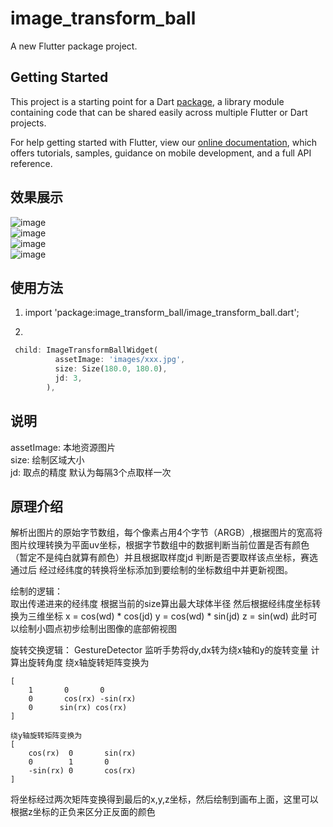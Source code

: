 # image_transform_ball

A new Flutter package project.

## Getting Started

This project is a starting point for a Dart
[package](https://flutter.dev/developing-packages/),
a library module containing code that can be shared easily across
multiple Flutter or Dart projects.

For help getting started with Flutter, view our 
[online documentation](https://flutter.dev/docs), which offers tutorials, 
samples, guidance on mobile development, and a full API reference.

## 效果展示
![image](./example/screencap/Screenshot_2022-06-30-16-13-24-081_com.example.example.jpg!/scale/50)  
![image](./example/screencap/Screenshot_2022-06-30-16-14-20-769_com.example.example.jpg!/scale/50)    
![image](./example/screencap/Screenrecorder-2022-06-30-16-15-20-954.mp4!/scale/50)    
![image](./example/screencap/Screenrecorder-2022-06-30-16-15-56-870.mp4!/scale/50)    

## 使用方法  

1. import 'package:image_transform_ball/image_transform_ball.dart';

2. 
```dart
 child: ImageTransformBallWidget(
          assetImage: 'images/xxx.jpg',
          size: Size(180.0, 180.0),
          jd: 3,
        ),
```

## 说明  
assetImage: 本地资源图片  
size: 绘制区域大小  
jd: 取点的精度 默认为每隔3个点取样一次  

## 原理介绍  
解析出图片的原始字节数组，每个像素占用4个字节（ARGB）,根据图片的宽高将图片纹理转换为平面uv坐标，根据字节数组中的数据判断当前位置是否有颜色（暂定不是纯白就算有颜色）并且根据取样度jd 判断是否要取样该点坐标，赛选通过后 经过经纬度的转换将坐标添加到要绘制的坐标数组中并更新视图。

绘制的逻辑：  
取出传递进来的经纬度 根据当前的size算出最大球体半径 然后根据经纬度坐标转换为三维坐标
x = cos(wd) * cos(jd)
y = cos(wd) * sin(jd)
z = sin(wd)
此时可以绘制小圆点初步绘制出图像的底部俯视图

旋转交换逻辑：
GestureDetector 监听手势将dy,dx转为绕x轴和y的旋转变量 计算出旋转角度
绕x轴旋转矩阵变换为  
```
[  
    1       0       0  
    0       cos(rx) -sin(rx)  
    0      sin(rx) cos(rx)  
]  

绕y轴旋转矩阵变换为  
[  
    cos(rx)  0       sin(rx)  
    0        1       0  
    -sin(rx) 0       cos(rx)  
]  
```
将坐标经过两次矩阵变换得到最后的x,y,z坐标，然后绘制到画布上面，这里可以根据z坐标的正负来区分正反面的颜色
